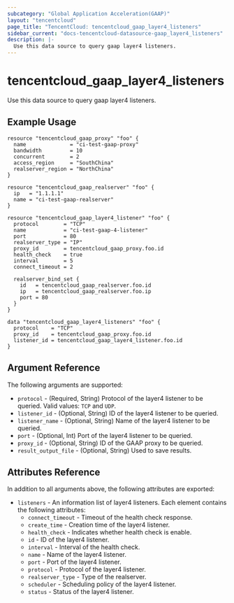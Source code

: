 ```yaml
---
subcategory: "Global Application Acceleration(GAAP)"
layout: "tencentcloud"
page_title: "TencentCloud: tencentcloud_gaap_layer4_listeners"
sidebar_current: "docs-tencentcloud-datasource-gaap_layer4_listeners"
description: |-
  Use this data source to query gaap layer4 listeners.
---
```


# tencentcloud_gaap_layer4_listeners

Use this data source to query gaap layer4 listeners.

## Example Usage

```hcl
resource "tencentcloud_gaap_proxy" "foo" {
  name              = "ci-test-gaap-proxy"
  bandwidth         = 10
  concurrent        = 2
  access_region     = "SouthChina"
  realserver_region = "NorthChina"
}

resource "tencentcloud_gaap_realserver" "foo" {
  ip   = "1.1.1.1"
  name = "ci-test-gaap-realserver"
}

resource "tencentcloud_gaap_layer4_listener" "foo" {
  protocol        = "TCP"
  name            = "ci-test-gaap-4-listener"
  port            = 80
  realserver_type = "IP"
  proxy_id        = tencentcloud_gaap_proxy.foo.id
  health_check    = true
  interval        = 5
  connect_timeout = 2

  realserver_bind_set {
    id   = tencentcloud_gaap_realserver.foo.id
    ip   = tencentcloud_gaap_realserver.foo.ip
    port = 80
  }
}

data "tencentcloud_gaap_layer4_listeners" "foo" {
  protocol    = "TCP"
  proxy_id    = tencentcloud_gaap_proxy.foo.id
  listener_id = tencentcloud_gaap_layer4_listener.foo.id
}
```

## Argument Reference

The following arguments are supported:

* `protocol` - (Required, String) Protocol of the layer4 listener to be queried. Valid values: `TCP` and `UDP`.
* `listener_id` - (Optional, String) ID of the layer4 listener to be queried.
* `listener_name` - (Optional, String) Name of the layer4 listener to be queried.
* `port` - (Optional, Int) Port of the layer4 listener to be queried.
* `proxy_id` - (Optional, String) ID of the GAAP proxy to be queried.
* `result_output_file` - (Optional, String) Used to save results.

## Attributes Reference

In addition to all arguments above, the following attributes are exported:

* `listeners` - An information list of layer4 listeners. Each element contains the following attributes:
  * `connect_timeout` - Timeout of the health check response.
  * `create_time` - Creation time of the layer4 listener.
  * `health_check` - Indicates whether health check is enable.
  * `id` - ID of the layer4 listener.
  * `interval` - Interval of the health check.
  * `name` - Name of the layer4 listener.
  * `port` - Port of the layer4 listener.
  * `protocol` - Protocol of the layer4 listener.
  * `realserver_type` - Type of the realserver.
  * `scheduler` - Scheduling policy of the layer4 listener.
  * `status` - Status of the layer4 listener.


